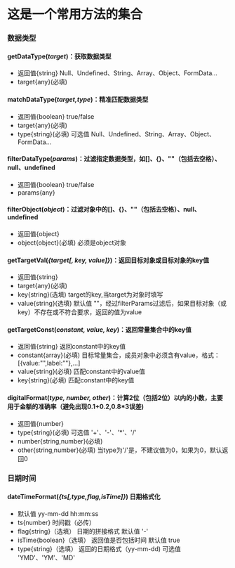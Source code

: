 # 这是一个常用方法的集合

### 数据类型

#### getDataType(*target*)：获取数据类型
+ 返回值{string}    Null、Undefined、String、Array、Object、FormData...
+ target{any}(必填)

#### matchDataType(*target,type*)：精准匹配数据类型
+ 返回值{boolean} true/false
+ target{any}(必填)
+ type{string}(必填)    可选值 Null、Undefined、String、Array、Object、FormData...

#### filterDataType(*params*)：过滤指定数据类型，如[]、{}、""（包括去空格）、null、undefined

+ 返回值{boolean} true/false
+ params{any}

#### filterObject(*object*)：过滤对象中的[]、{}、""（包括去空格）、null、undefined

+ 返回值{object}
+ object{object}(必填) 必须是object对象

#### getTargetVal(*{target[, key, value]}*)：返回目标对象或目标对象的key值

+ 返回值{string}
+ target{any}(必填)
+ key{string}(选填) target的key,当target为对象时填写
+ value{string}(选填)   默认值 ""，经过filterParams过滤后，如果目标对象（或key）不存在或不符合要求，返回的值为value

#### getTargetConst(*constant, value, key*)：返回常量集合中的key值

+ 返回值{string}    返回constant中的key值
+ constant{array}(必填) 目标常量集合，成员对象中必须含有value，格式：[{value:"",label:""},...]
+ value{string}(必填)  匹配constant中的value值
+ key{string}(必填) 匹配constant中的key值

#### digitalFormat(*type, number, other*)：计算2位（包括2位）以内的小数，主要用于金额的准确率（避免出现0.1+0.2,0.8*3误差)

+ 返回值{number}
+ type{string}(必填)  可选值 '+'、'-'、'*'、'/'
+ number{string,number}(必填)
+ other{string,number}(必填)  当type为'/'是，不建议值为0，如果为0，默认返回0

### 日期时间

#### dateTimeFormat(*{ts[,type,flag,isTime]}*)  日期格式化
+ 默认值    yy-mm-dd hh:mm:ss
+ ts{number} 时间戳（必传）
+ flag{string}（选填）  日期的拼接格式  默认值 '-'
+ isTime{boolean}（选填）    返回值是否包括时间  默认值 true
+ type{string}（选填）  返回的日期格式（yy-mm-dd)  可选值 'YMD'、'YM'、'MD'

